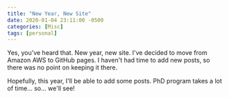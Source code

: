 ```yaml
---
title: "New Year, New Site"
date: 2020-01-04 23:11:00 -0500
categories: [Misc]
tags: [personal]
---
```


Yes, you've heard that. New year, new site. I've decided to move from Amazon AWS to
GitHub pages. I haven't had time to add new posts, so there was no point on
keeping it there.

Hopefully, this year, I'll be able to add some posts. PhD program takes a lot of
time... so... we'll see!
